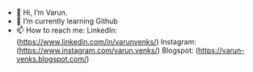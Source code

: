- 👋 Hi, I’m Varun.
- 🌱 I’m currently learning Github
- 📫 How to reach me:
  LinkedIn: (https://www.linkedin.com/in/varunvenks/)
  Instagram: (https://www.instagram.com/varun.venks/)
  Blogspot: (https://varun-venks.blogspot.com/)
  

<!---
varunvenks12/varunvenks12 is a ✨ special ✨ repository because its `README.md` (this file) appears on your GitHub profile.
You can click the Preview link to take a look at your changes.
--->
